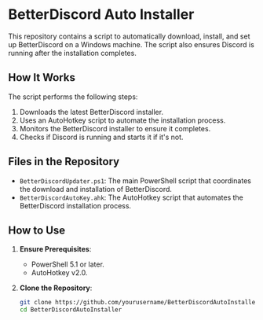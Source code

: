 # BetterDiscord Auto Installer

This repository contains a script to automatically download, install, and set up BetterDiscord on a Windows machine. The script also ensures Discord is running after the installation completes.

## How It Works

The script performs the following steps:
1. Downloads the latest BetterDiscord installer.
2. Uses an AutoHotkey script to automate the installation process.
3. Monitors the BetterDiscord installer to ensure it completes.
4. Checks if Discord is running and starts it if it's not.

## Files in the Repository

- `BetterDiscordUpdater.ps1`: The main PowerShell script that coordinates the download and installation of BetterDiscord.
- `BetterDiscordAutoKey.ahk`: The AutoHotkey script that automates the BetterDiscord installation process.

## How to Use

1. **Ensure Prerequisites**:
   - PowerShell 5.1 or later.
   - AutoHotkey v2.0.

2. **Clone the Repository**:
   ```sh
   git clone https://github.com/yourusername/BetterDiscordAutoInstaller.git
   cd BetterDiscordAutoInstaller
